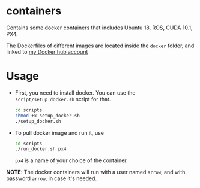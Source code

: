 # containers
Contains some docker containers that includes Ubuntu 18, ROS, CUDA 10.1, PX4.

The Dockerfiles of different images are located inside the `docker` folder, and linked to [my Docker hub account](https://hub.docker.com/u/mzahana)

# Usage
* First, you need to install docker. You can use the `script/setup_docker.sh` script for that.
  ```bash
  cd scripts
  chmod +x setup_docker.sh
  ./setup_docker.sh
  ```
* To pull docker image and run it, use
  ```sh
  cd scripts
  ./run_docker.sh px4
  ```
  `px4` is a name of your choice of the container.

**NOTE**: The docker containers will run with a user named `arrow`, and with password `arrow`, in case it's needed.